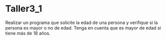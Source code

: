 # Taller3_1
Realizar un programa que solicite la edad de una persona y verifique si la persona es mayor o no de edad. Tenga en cuenta que es mayor de edad si tiene más de 18 años.
